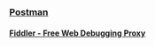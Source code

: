 
###
### [Postman](https://www.getpostman.com/docs/)

#### [Fiddler - Free Web Debugging Proxy](http://www.telerik.com/fiddler)
